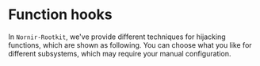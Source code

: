 # Function hooks

In `Nornir-Rootkit`, we've provide different techniques for hijacking functions, which are shown as following. You can choose what you like for different subsystems, which may require your manual configuration.

